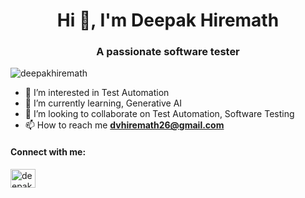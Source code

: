 <h1 align="center">Hi 👋, I'm Deepak Hiremath</h1>
<h3 align="center">A passionate software tester</h3>

<p align="centre"> <img align="center" src="https://komarev.com/ghpvc/?username=dvhiremath26&label=Profile%20views&color=0e75b6&style=flat" alt="deepakhiremath" /> </p>

- 👀 I’m interested in Test Automation
- 🌱 I’m currently learning, Generative AI
- 💞️ I’m looking to collaborate on Test Automation, Software Testing
- 📫 How to reach me **dvhiremath26@gmail.com**

<h4 align="left">Connect with me:</h4>
<p align="left">
<a href="https://www.linkedin.com/in/deepak-hiremath-0017937a/" target="blank"><img align="center" src="https://raw.githubusercontent.com/rahuldkjain/github-profile-readme-generator/master/src/images/icons/Social/linked-in-alt.svg" alt="deepak v hiremath" height="30" width="40" /></a>
</p>
